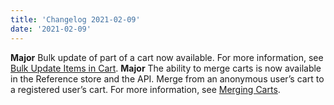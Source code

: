 ```yaml
---
title: 'Changelog 2021-02-09'
date: '2021-02-09'
---
```

**Major** Bulk update of part of a cart now available. For more information, see [Bulk Update Items in Cart](/docs/commerce-cloud/carts/cart-items/bulk-update-in-cart).
**Major** The ability to merge carts is now available in the Reference store and the API. Merge from an anonymous user’s cart to a registered user’s cart. For more information, see [Merging Carts](/docs/commerce-cloud/carts/cart-items/merging-carts).
